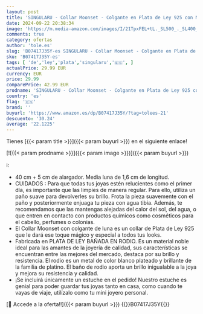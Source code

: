 ```yaml
---
layout: post
title: 'SINGULARU - Collar Moonset - Colgante en Plata de Ley 925 con Media Luna - Cadena de Talla Unica - Joyas para Mujer - Hecho en España - Baño de Rodio'
date: 2024-09-22 20:38:34
image: 'https://m.media-amazon.com/images/I/21TpxFEL+tL._SL500_._SL400_.jpg'
comments: true
category: ofertas
author: 'tole.es'
slug: 'B07417J35Y-es SINGULARU - Collar Moonset - Colgante en Plata de Ley 925...'
sku: 'B07417J35Y-es'
tags: [ 'de','ley','plata','singularu','🇪🇸', ]
actualPrice: 29.99 EUR
currency: EUR
price: 29.99
comparePrice: 42.99 EUR
prodname: 'SINGULARU - Collar Moonset - Colgante en Plata de Ley 925 con Media Luna - Cadena de Talla Unica - Joyas para Mujer - Hecho en España - Baño de Rodio'
country: 'es'
flag: '🇪🇸'
brand: ''
buyurl: 'https://www.amazon.es/dp/B07417J35Y/?tag=tolees-21'
descuento: '30.24'
average: '22.1225'
---
```


Tienes [{{< param title >}}]({{< param buyurl >}}) en el siguiente enlace!

[![{{< param prodname >}}]({{< param image >}})]({{< param buyurl >}})

ℹ️:

- 40 cm + 5 cm de alargador. Media luna de 1,6 cm de longitud.
- CUIDADOS : Para que todas tus joyas estén relucientes como el primer día, es importante que las limpies de manera regular. Para ello, utiliza un paño suave para devolverles su brillo. Frota la pieza suavemente con el paño y posteriormente enjuaga tu pieza con agua tibia. Además, te recomendamos que las mantengas alejadas del calor del sol, del agua, o que entren en contacto con productos químicos como cosméticos para el cabello, perfumes o colonias.
- El Collar Moonset con colgante de luna es un collar de Plata de Ley 925 que le dará ese toque mágico y especial a todos tus looks.
- Fabricada en PLATA DE LEY BAÑADA EN RODIO. Es un material noble ideal para las amantes de la joyería de calidad, sus características se encuentran entre las mejores del mercado, destaca por su brillo y resistencia. El rodio es un metal de color blanco plateado y brillante de la familia de platino. El baño de rodio aporta un brillo inigualable a la joya y mejora su resistencia y calidad.
- ¡Se incluirá únicamente un estuche en el pedido! Nuestro estuche es genial para poder guardar tus joyas tanto en casa, como cuando te vayas de viaje, utilízalo como tu mini joyero personal.

[🛒 Accede a la oferta!!]({{< param buyurl >}})
{{<world>}}B07417J35Y{{</world>}}
